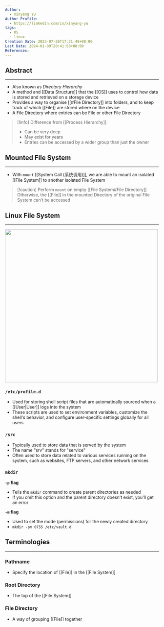 ```yaml
---
Author:
  - Xinyang YU
Author Profile:
  - https://linkedin.com/in/xinyang-yu
tags:
  - OS
  - linux
Creation Date: 2023-07-26T17:21:48+08:00
Last Date: 2024-01-09T20:41:58+08:00
References: 
---
```

## Abstract
---
- Also known as *Directory Hierarchy*
- A method and [[Data Structure]] that the [[OS]] uses to control how data is stored and retrieved on a storage device 
- Provides a way to organise [[#File Directory]] into folders, and to keep track of which [[File]] are stored where on the device
- A File Directory where entries can be File or other File Directory

>[!info] Difference from [[Process Hierarchy]]
>- Can be very deep
>- May exist for years
>- Entries can be accessed by a wider group than just the owner


## Mounted File System
---
- With ``mount`` [[System Call (系统调用)]], we are able to mount an isolated [[File System]] to another isolated File System

>[!caution] Perform ``mount`` on empty [[File System#File Directory]]
>Otherwise, the [[File]] in the mounted Directory of the original File System can’t be accessed

## Linux File System
---
<img src="https://raw.githubusercontent.com/ByteByteGoHq/system-design-101/main/images/linux-file-systems.jpg" width="500">

### `/etc/profile.d`
-  Used for storing shell script files that are automatically sourced when a [[User|User]] logs into the system
- These scripts are used to set environment variables, customize the shell's behavior, and configure user-specific settings globally for all users

### `/src`
- Typically used to store data that is served by the system
- The name "srv" stands for "service" 
- Often used to store data related to various services running on the system, such as websites, FTP servers, and other network services

### `mkdir`

**`-p` flag** 
- Tells the `mkdir` command to create parent directories as needed 
- If you omit this option and the parent directory doesn't exist, you'll get an error

**`-m` flag**
- Used to set the mode (permissions) for the newly created directory
- `mkdir -pm 0755 /etc/vault.d`
## Terminologies 
---
### Pathname
- Specify the location of [[File]] in the [[File System]]
### Root Directory
- The top of the [[File System]]
### File Directory
- A way of grouping [[File]] together